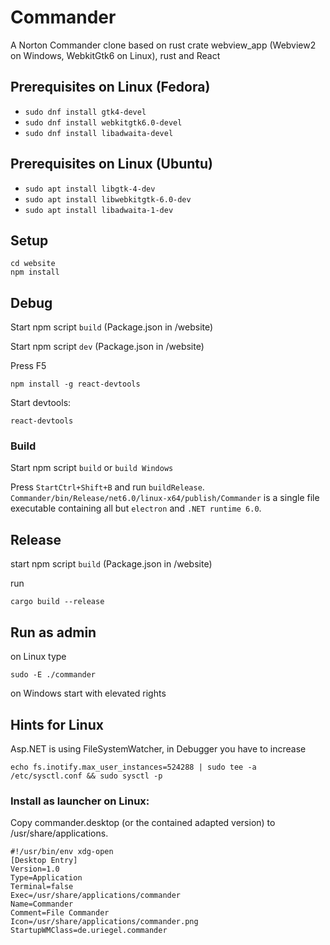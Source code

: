 # Commander
A Norton Commander clone based on rust crate webview_app (Webview2 on Windows, WebkitGtk6 on Linux), rust and React

## Prerequisites on Linux (Fedora)
* ```sudo dnf install gtk4-devel```
* ```sudo dnf install webkitgtk6.0-devel```
* ```sudo dnf install libadwaita-devel```

## Prerequisites on Linux (Ubuntu)
* ```sudo apt install libgtk-4-dev```
* ```sudo apt install libwebkitgtk-6.0-dev```
* ```sudo apt install libadwaita-1-dev```

## Setup

```
cd website
npm install
```

## Debug

Start npm script `build` (Package.json in /website)

Start npm script `dev` (Package.json in /website)

Press F5

```npm install -g react-devtools```

Start devtools:

```react-devtools```

### Build

Start npm script `build` or `build Windows`
 
Press `StartCtrl+Shift+B` and run `buildRelease`. `Commander/bin/Release/net6.0/linux-x64/publish/Commander` is a single file executable containing all but `electron` and `.NET runtime 6.0`.

## Release

start npm script `build` (Package.json in /website)

run 

```
cargo build --release
```

## Run as admin
on Linux type
```
sudo -E ./commander
```

on Windows start with elevated rights

## Hints for Linux

Asp.NET is using FileSystemWatcher, in Debugger you have to increase

`echo fs.inotify.max_user_instances=524288 | sudo tee -a /etc/sysctl.conf && sudo sysctl -p`

### Install as launcher on Linux:

Copy commander.desktop (or the contained adapted version) to /usr/share/applications.

```
#!/usr/bin/env xdg-open
[Desktop Entry]
Version=1.0
Type=Application
Terminal=false
Exec=/usr/share/applications/commander
Name=Commander
Comment=File Commander
Icon=/usr/share/applications/commander.png
StartupWMClass=de.uriegel.commander
```

